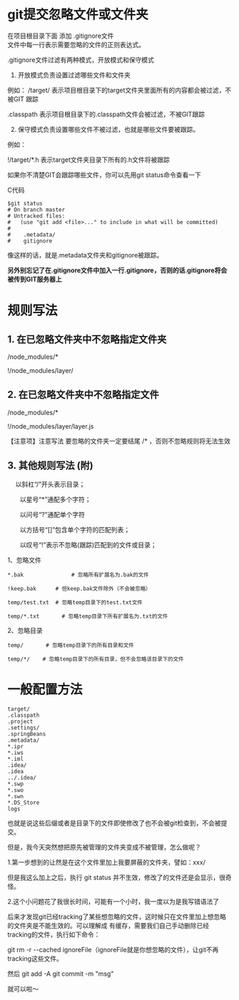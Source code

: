 # git提交忽略文件或文件夹

在项目根目录下面 添加 .gitignore文件  
文件中每一行表示需要忽略的文件的正则表达式。

.gitignore文件过滤有两种模式，开放模式和保守模式

1. 开放模式负责设置过滤哪些文件和文件夹

例如： /target/ 表示项目根目录下的target文件夹里面所有的内容都会被过滤，不被GIT 跟踪

.classpath 表示项目根目录下的.classpath文件会被过滤，不被GIT跟踪

2. 保守模式负责设置哪些文件不被过滤，也就是哪些文件要被跟踪。

例如：

!/target/*.h 表示target文件夹目录下所有的.h文件将被跟踪

 

如果你不清楚GIT会跟踪哪些文件，你可以先用git status命令查看一下

C代码  
```
$git status  
# On branch master  
# Untracked files:  
#   (use "git add <file>..." to include in what will be committed)  
#  
#    .metadata/  
#    gitignore  
```
 像这样的话，就是.metadata文件夹和gitignore被跟踪。

**另外别忘记了在.gitignore文件中加入一行.gitignore，否则的话.gitignore将会被传到GIT服务器上**

# 规则写法
## 1. 在已忽略文件夹中不忽略指定文件夹
 

/node_modules/*

!/node_modules/layer/

## 2. 在已忽略文件夹中不忽略指定文件
 

/node_modules/*

!/node_modules/layer/layer.js

 

【注意项】注意写法 要忽略的文件夹一定要结尾 /* ，否则不忽略规则将无法生效

## 3. 其他规则写法 (附)
　 以斜杠“/”开头表示目录；


　　以星号“*”通配多个字符；


　　以问号“?”通配单个字符


　　以方括号“[]”包含单个字符的匹配列表；


　　以叹号“!”表示不忽略(跟踪)匹配到的文件或目录；

1、忽略文件
```
*.bak               # 忽略所有扩展名为.bak的文件

!keep.bak      # 但keep.bak文件除外（不会被忽略）

temp/test.txt  # 忽略temp目录下的test.txt文件

temp/*.txt       # 忽略temp目录下所有扩展名为.txt的文件
```
 

2、忽略目录
```
temp/       # 忽略temp目录下的所有目录和文件

temp/*/    # 忽略temp目录下的所有目录，但不会忽略该目录下的文件

```

# 一般配置方法

```
target/
.classpath
.project
.settings/
.springBeans
.metadata/
*.ipr
*.iws
*.iml
.idea/
.idea
../.idea/
*.swp
*.swo
*.swn
*.DS_Store
logs
```
也就是说这些后缀或者是目录下的文件即使修改了也不会被git检查到，不会被提交。

但是，我今天突然想把原先被管理的文件夹变成不被管理，怎么做呢？

1.第一步想到的让然是在这个文件里加上我要屏蔽的文件夹，譬如：xxx/

但是我这么加上之后，执行 git status 并不生效，修改了的文件还是会显示，很奇怪。

2.这个小问题花了我很长时间，可能有一个小时，我一度以为是我写错语法了

后来才发现git已经tracking了某些想忽略的文件，这时候只在文件里加上想忽略的文件夹是不能生效的。可以理解成 有缓存，需要我们自己手动删除已经tracking的文件，执行如下命令：

 git rm -r --cached ignoreFile（ignoreFile就是你想忽略的文件），让git不再tracking这些文件。

然后
git add -A
git commit -m "msg"

就可以啦～